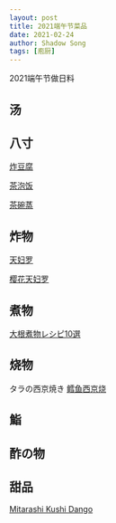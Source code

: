 ```yaml
---
layout: post
title: 2021端午节菜品
date: 2021-02-24
author: Shadow Song
tags: [庖厨]
---
```


2021端午节做日料

## 汤

## 八寸

[炸豆腐](https://www.youtube.com/watch?v=hPurPKSjgtg&list=PLcSfiEC-bGU_ClTOOwpXKYSzSIGOUzJbP&index=23&ab_channel=MASA%E3%81%AE%E6%96%99%E7%90%86ABC)

[茶泡饭](https://www.youtube.com/watch?v=QdfNSIvDM-E&list=PLcSfiEC-bGU_ClTOOwpXKYSzSIGOUzJbP&index=24&ab_channel=MASA%E3%81%AE%E6%96%99%E7%90%86ABC)

[茶碗蒸](https://www.youtube.com/watch?v=OC4pKSBjTkw&ab_channel=MASA%E3%81%AE%E6%96%99%E7%90%86ABC)

## 炸物

[天妇罗](https://www.youtube.com/watch?v=EgII5lWlJu0&ab_channel=MASA%E3%81%AE%E6%96%99%E7%90%86ABC)

[樱花天妇罗](https://www.youtube.com/watch?v=XPp6RrEGc5k&ab_channel=JunsKitchen)

## 煮物

[大根煮物レシピ10選](https://www.youtube.com/watch?v=bwTcQ5seis4&ab_channel=macaroni%7C%E3%83%9E%E3%82%AB%E3%83%AD%E3%83%8B)

## 烧物

タラの西京焼き [鳕鱼西京烧](https://www.youtube.com/watch?v=nFpWRjYkxVY&ab_channel=MASA%E3%81%AE%E6%96%99%E7%90%86ABC)

## 鮨

## 酢の物

## 甜品

[Mitarashi Kushi Dango](https://www.youtube.com/watch?v=Tiap60nsF7U&list=PLcSfiEC-bGU_ClTOOwpXKYSzSIGOUzJbP&index=22&ab_channel=MASA%E3%81%AE%E6%96%99%E7%90%86ABC)